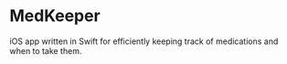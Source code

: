 # MedKeeper
iOS app written in Swift for efficiently keeping track of medications and when to take them.

